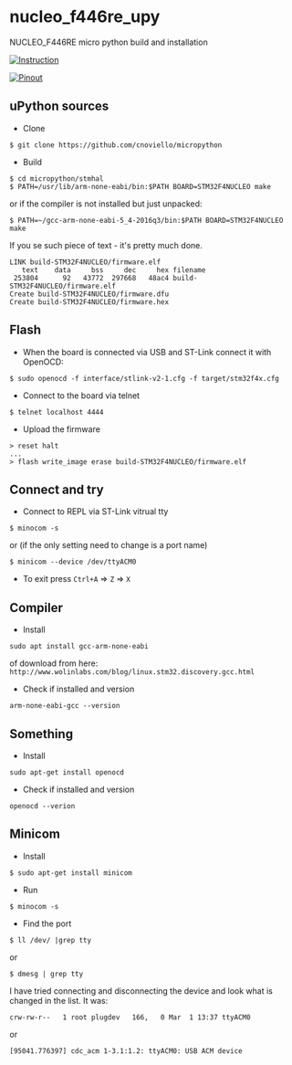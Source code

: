 # nucleo_f446re_upy
NUCLEO_F446RE micro python build and installation

[![Instruction](https://img.shields.io/badge/carminenoviello-Instruction-00979D.svg)](https://www.carminenoviello.com/2015/06/03/running-micropyton-stm32nucleo-f4/)

[![Pinout](https://img.shields.io/badge/NUCLEO-446RE-white.svg)](https://os.mbed.com/platforms/ST-Nucleo-F446RE/)

## uPython sources
* Clone
```
$ git clone https://github.com/cnoviello/micropython
```
* Build
```
$ cd micropython/stmhal
$ PATH=/usr/lib/arm-none-eabi/bin:$PATH BOARD=STM32F4NUCLEO make
```
or if the compiler is not installed but just unpacked:
```
$ PATH=~/gcc-arm-none-eabi-5_4-2016q3/bin:$PATH BOARD=STM32F4NUCLEO make
```
If you se such piece of text - it's pretty much done.
```
LINK build-STM32F4NUCLEO/firmware.elf
   text	   data	    bss	    dec	    hex	filename
 253804	     92	  43772	 297668	  48ac4	build-STM32F4NUCLEO/firmware.elf
Create build-STM32F4NUCLEO/firmware.dfu
Create build-STM32F4NUCLEO/firmware.hex
```
## Flash
* When the board is connected via USB and ST-Link connect it with OpenOCD:
```
$ sudo openocd -f interface/stlink-v2-1.cfg -f target/stm32f4x.cfg
```
* Connect to the board via telnet
```
$ telnet localhost 4444
```
* Upload the firmware
```
> reset halt
...
> flash write_image erase build-STM32F4NUCLEO/firmware.elf
```

## Connect and try
* Connect to REPL via ST-Link vitrual tty
```
$ minocom -s
```
or (if the only setting need to change is a port name)
```
$ minicom --device /dev/ttyACM0
```
* To exit press `Ctrl+A` => `Z` => `X`


## Compiler

* Install
```
sudo apt install gcc-arm-none-eabi
```
of download from here:
`http://www.wolinlabs.com/blog/linux.stm32.discovery.gcc.html`

* Check if installed and version
```
arm-none-eabi-gcc --version
```
## Something
* Install
```
sudo apt-get install openocd
```
* Check if installed and version
```
openocd --verion
```

## Minicom
* Install
```
$ sudo apt-get install minicom
```
* Run
```
$ minocom -s
```
* Find the port
```
$ ll /dev/ |grep tty
```
or
```
$ dmesg | grep tty
```
I have tried connecting and disconnecting the device and look what is changed in the list. It was:
```
crw-rw-r--   1 root plugdev   166,   0 Mar  1 13:37 ttyACM0
```
or
```
[95041.776397] cdc_acm 1-3.1:1.2: ttyACM0: USB ACM device
```